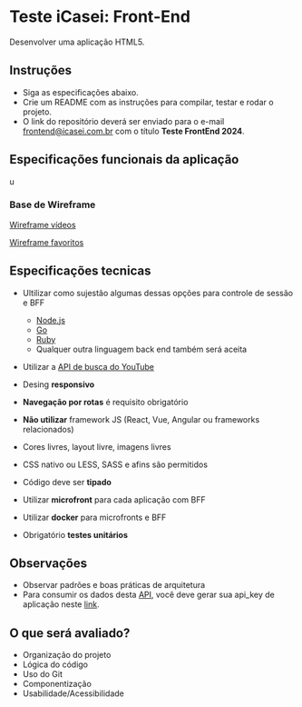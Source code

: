 # Teste iCasei: Front-End

Desenvolver uma aplicação HTML5.

## Instruções

- Siga as especificações abaixo.
- Crie um README com as instruções para compilar, testar e rodar o projeto.
- O link do repositório deverá ser enviado para o e-mail frontend@icasei.com.br com o título **Teste FrontEnd 2024**.

## Especificações funcionais da aplicação

u

### Base de Wireframe

[Wireframe vídeos](/wireframe/wireframe_videos.png)

[Wireframe favoritos](/wireframe/wireframe_favs.png)

## Especificações tecnicas

- Ultilizar como sujestão algumas dessas opções para controle de sessão e BFF

  - [Node.js](https://nodejs.org/en/)
  - [Go](https://go.dev/)
  - [Ruby](https://www.ruby-lang.org/pt/)
  - Qualquer outra linguagem back end também será aceita

- Utilizar a [API de busca do YouTube](https://developers.google.com/youtube/v3/docs/search/list)
- Desing **responsivo**
- **Navegação por rotas** é requisito obrigatório
- **Não utilizar** framework JS (React, Vue, Angular ou frameworks relacionados)
- Cores livres, layout livre, imagens livres
- CSS nativo ou LESS, SASS e afins são permitidos
- Código deve ser **tipado**
- Utilizar **microfront** para cada aplicação com BFF
- Utilizar **docker** para microfronts e BFF
- Obrigatório **testes unitários**

## Observações

- Observar padrões e boas práticas de arquitetura
- Para consumir os dados desta [API](https://developers.google.com/youtube/v3/docs/search/list), você deve gerar sua api_key de aplicação neste [link](https://developers.google.com/youtube/v3/getting-started?hl=pt-br).

## O que será avaliado?

- Organização do projeto
- Lógica do código
- Uso do Git
- Componentização
- Usabilidade/Acessibilidade
